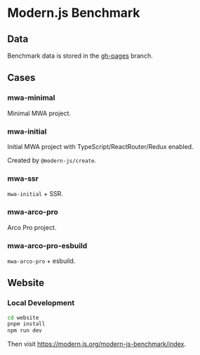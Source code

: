 # Modern.js Benchmark

## Data

Benchmark data is stored in the [gh-pages](https://github.com/modern-js-dev/modern-js-benchmark/tree/gh-pages) branch.

## Cases

### mwa-minimal

Minimal MWA project.

### mwa-initial

Initial MWA project with TypeScript/ReactRouter/Redux enabled.

Created by `@modern-js/create`.

### mwa-ssr

`mwa-initial` + SSR.

### mwa-arco-pro

Arco Pro project.

### mwa-arco-pro-esbuild

`mwa-arco-pro` + esbuild.

## Website

### Local Development

```bash
cd website
pnpm install
npm run dev
```

Then visit https://modern.js.org/modern-js-benchmark/index.
